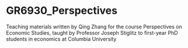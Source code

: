 # GR6930_Perspectives
Teaching materials written by Qing Zhang for the course Perspectives on Economic Studies, taught by Professor Joseph Stiglitz to first-year PhD students in economics at Columbia University
